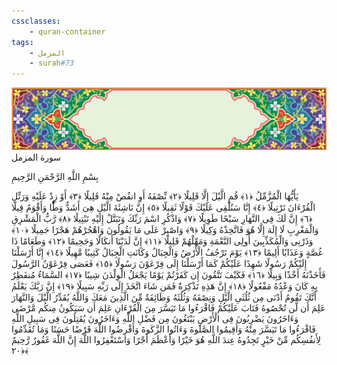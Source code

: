 ```yaml
---
cssclasses:
    - quran-container
tags:
    - المزمل
    - surah#73
---
```

<div class="quran-container">
<span class="second-border"></span>
<span class="border"></span>
<div class="head-container">
<img src="https://raw.githubusercontent.com/LORDyyyyy/obsidian-the_quran_vault/main/The%20Quran%20Vault/src/webview/surah_head.png" height=100>
<div class="surah-name">
<span class="surah-name-fnt">سورة المزمل</span>
</div>
</div>
<div class="quran-content">
<div class="name-of-god"> <p> بِسْمِ اللَّهِ الرَّحْمَنِ الرَّحِيمِ </p></div>
<p>
<span class="sign" id="f1">يَأَيُّهَا الْمُزَّمِّلُ <span>﴿</span>١<span>﴾</span></span>
<span class="sign" id="f2">قُمِ الَّيْلَ إِلَّا قَلِيلًا <span>﴿</span>٢<span>﴾</span></span>
<span class="sign" id="f3">نِّصْفَهُ أَوِ انقُصْ مِنْهُ قَلِيلًا <span>﴿</span>٣<span>﴾</span></span>
<span class="sign" id="f4">أَوْ زِدْ عَلَيْهِ وَرَتِّلِ الْقُرْءَانَ تَرْتِيلًا <span>﴿</span>٤<span>﴾</span></span>
<span class="sign" id="f5">إِنَّا سَنُلْقِى عَلَيْكَ قَوْلًا ثَقِيلًا <span>﴿</span>٥<span>﴾</span></span>
<span class="sign" id="f6">إِنَّ نَاشِئَةَ الَّيْلِ هِىَ أَشَدُّ وَطًْٔا وَأَقْوَمُ قِيلًا <span>﴿</span>٦<span>﴾</span></span>
<span class="sign" id="f7">إِنَّ لَكَ فِى النَّهَارِ سَبْحًا طَوِيلًا <span>﴿</span>٧<span>﴾</span></span>
<span class="sign" id="f8">وَاذْكُرِ اسْمَ رَبِّكَ وَتَبَتَّلْ إِلَيْهِ تَبْتِيلًا <span>﴿</span>٨<span>﴾</span></span>
<span class="sign" id="f9">رَّبُّ الْمَشْرِقِ وَالْمَغْرِبِ لَا إِلَهَ إِلَّا هُوَ فَاتَّخِذْهُ وَكِيلًا <span>﴿</span>٩<span>﴾</span></span>
<span class="sign" id="f10">وَاصْبِرْ عَلَى مَا يَقُولُونَ وَاهْجُرْهُمْ هَجْرًا جَمِيلًا <span>﴿</span>١۰<span>﴾</span></span>
<span class="sign" id="f11">وَذَرْنِى وَالْمُكَذِّبِينَ أُولِى النَّعْمَةِ وَمَهِّلْهُمْ قَلِيلًا <span>﴿</span>١١<span>﴾</span></span>
<span class="sign" id="f12">إِنَّ لَدَيْنَا أَنكَالًا وَجَحِيمًا <span>﴿</span>١٢<span>﴾</span></span>
<span class="sign" id="f13">وَطَعَامًا ذَا غُصَّةٍ وَعَذَابًا أَلِيمًا <span>﴿</span>١٣<span>﴾</span></span>
<span class="sign" id="f14">يَوْمَ تَرْجُفُ الْأَرْضُ وَالْجِبَالُ وَكَانَتِ الْجِبَالُ كَثِيبًا مَّهِيلًا <span>﴿</span>١٤<span>﴾</span></span>
<span class="sign" id="f15">إِنَّا أَرْسَلْنَا إِلَيْكُمْ رَسُولًا شَهِدًا عَلَيْكُمْ كَمَا أَرْسَلْنَا إِلَى فِرْعَوْنَ رَسُولًا <span>﴿</span>١٥<span>﴾</span></span>
<span class="sign" id="f16">فَعَصَى فِرْعَوْنُ الرَّسُولَ فَأَخَذْنَهُ أَخْذًا وَبِيلًا <span>﴿</span>١٦<span>﴾</span></span>
<span class="sign" id="f17">فَكَيْفَ تَتَّقُونَ إِن كَفَرْتُمْ يَوْمًا يَجْعَلُ الْوِلْدَنَ شِيبًا <span>﴿</span>١٧<span>﴾</span></span>
<span class="sign" id="f18">السَّمَاءُ مُنفَطِرٌ بِهِ كَانَ وَعْدُهُ مَفْعُولًا <span>﴿</span>١٨<span>﴾</span></span>
<span class="sign" id="f19">إِنَّ هَذِهِ تَذْكِرَةٌ فَمَن شَاءَ اتَّخَذَ إِلَى رَبِّهِ سَبِيلًا <span>﴿</span>١٩<span>﴾</span></span>
<span class="sign" id="f20">إِنَّ رَبَّكَ يَعْلَمُ أَنَّكَ تَقُومُ أَدْنَى مِن ثُلُثَىِ الَّيْلِ وَنِصْفَهُ وَثُلُثَهُ وَطَائِفَةٌ مِّنَ الَّذِينَ مَعَكَ وَاللَّهُ يُقَدِّرُ الَّيْلَ وَالنَّهَارَ عَلِمَ أَن لَّن تُحْصُوهُ فَتَابَ عَلَيْكُمْ فَاقْرَءُوا مَا تَيَسَّرَ مِنَ الْقُرْءَانِ عَلِمَ أَن سَيَكُونُ مِنكُم مَّرْضَى وَءَاخَرُونَ يَضْرِبُونَ فِى الْأَرْضِ يَبْتَغُونَ مِن فَضْلِ اللَّهِ وَءَاخَرُونَ يُقَتِلُونَ فِى سَبِيلِ اللَّهِ فَاقْرَءُوا مَا تَيَسَّرَ مِنْهُ وَأَقِيمُوا الصَّلَوةَ وَءَاتُوا الزَّكَوةَ وَأَقْرِضُوا اللَّهَ قَرْضًا حَسَنًا وَمَا تُقَدِّمُوا لِأَنفُسِكُم مِّنْ خَيْرٍ تَجِدُوهُ عِندَ اللَّهِ هُوَ خَيْرًا وَأَعْظَمَ أَجْرًا وَاسْتَغْفِرُوا اللَّهَ إِنَّ اللَّهَ غَفُورٌ رَّحِيمٌ <span>﴿</span>٢۰<span>﴾</span></span>

</p>
</div>
<span class="border" style="margin-top:25px;"></span>
<span class="second-border-bottom"></span>
</div>
